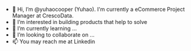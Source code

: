 - 👋 Hi, I’m @yuhaocooper (Yuhao). I'm currently a eCommerce Project Manager at CrescoData.
- 👀 I’m interested in building products that help to solve 
- 🌱 I’m currently learning ...
- 💞️ I’m looking to collaborate on ...
- 📫 You may reach me at Linkedin

<!---
yuhaocooper/yuhaocooper is a ✨ special ✨ repository because its `README.md` (this file) appears on your GitHub profile.
You can click the Preview link to take a look at your changes.
--->
